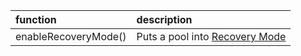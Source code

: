| function             | description                                                                                                 |
|:---------------------|:------------------------------------------------------------------------------------------------------------|
| enableRecoveryMode() | Puts a pool into [Recovery Mode](https://medium.com/@0xSkly/inside-balancer-code-recoverymode-9af34ce5ab72) |